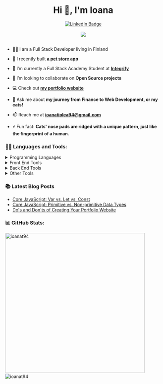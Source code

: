 <h1 align="center">Hi 👋, I'm Ioana</h1>
<div align="center">
  <a href="https://www.linkedin.com/in/ioana-tiplea/">
    <img src="https://img.shields.io/badge/LinkedIn-blue?style=for-the-badge&logo=linkedin&logoColor=white" alt="LinkedIn Badge"/>
  </a>
</div>
<br />

<div align="center"><img src="https://i.pinimg.com/originals/e4/26/70/e426702edf874b181aced1e2fa5c6cde.gif" max-width="480"/></div>
<br />

- 👨‍💻 I am a Full Stack Developer living in Finland

- 🔭 I recently built **[a pet store app](https://github.com/ioanat94/petlify)**

- 🌱 I’m currently a Full Stack Academy Student at **[Integrify](https://www.integrify.io/)**

- 👯 I’m looking to collaborate on **Open Source projects**

- 💻 Check out **[my portfolio website](https://ioanatiplea.dev)**

- 💬 Ask me about **my journey from Finance to Web Development, or my cats!**

- 📫 Reach me at **ioanatiplea94@gmail.com**

- ⚡ Fun fact: **Cats' nose pads are ridged with a unique pattern, just like the fingerprint of a human.**

### 👨‍💻 Languages and Tools:

<details>
  <summary>Programming Languages</summary>
    <br />
    <img src="https://cdn.jsdelivr.net/gh/devicons/devicon/icons/javascript/javascript-plain.svg" height="60px" width="60px" />&nbsp;
    <img src="https://cdn.jsdelivr.net/gh/devicons/devicon/icons/typescript/typescript-plain.svg" width="60" height="60"/>&nbsp;
</details>

<details>
  <summary>Front End Tools</summary>
    <br />
    <img src="https://cdn.jsdelivr.net/gh/devicons/devicon/icons/html5/html5-plain-wordmark.svg" height="60px" width="60px" />&nbsp;
    <img src="https://cdn.jsdelivr.net/gh/devicons/devicon/icons/css3/css3-plain-wordmark.svg" height="60px" width="60px" />&nbsp;
    <img src="https://cdn.jsdelivr.net/gh/devicons/devicon/icons/sass/sass-original.svg" height="60px" width="60px" />&nbsp;
    <img src="https://cdn.jsdelivr.net/gh/devicons/devicon/icons/materialui/materialui-original.svg" height="60px" width="60px" />&nbsp;
    <img src="https://cdn.jsdelivr.net/gh/devicons/devicon/icons/tailwindcss/tailwindcss-plain.svg" width="60" height="60"/>&nbsp;
    <img src="https://cdn.jsdelivr.net/gh/devicons/devicon/icons/react/react-original-wordmark.svg" height="60px" width="60px" />&nbsp;
    <img src="https://cdn.jsdelivr.net/gh/devicons/devicon/icons/redux/redux-original.svg" height="60px" width="60px" />&nbsp;
    <img src="https://cdn.jsdelivr.net/gh/devicons/devicon/icons/nextjs/nextjs-original.svg" width="60" height="60"/>&nbsp; 
    <img src="https://cdn.jsdelivr.net/gh/devicons/devicon/icons/figma/figma-original.svg" height="60px" width="60px" />&nbsp;
</details>

<details>
  <summary>Back End Tools</summary>
    <br />
    <img src="https://cdn.jsdelivr.net/gh/devicons/devicon/icons/nodejs/nodejs-original-wordmark.svg" height="60px" width="60px" />&nbsp;
    <img src="https://i.ibb.co/mNmmwKk/6202fcdee5ee8636a145a41b-1234.png" height="60px" width="60px" />&nbsp;
    <img src="https://cdn.jsdelivr.net/gh/devicons/devicon/icons/mongodb/mongodb-plain-wordmark.svg" width="60" height="60"/>&nbsp;
</details>

<details>
  <summary>Other Tools</summary>
    <br />
    <img src="https://cdn.jsdelivr.net/gh/devicons/devicon/icons/webpack/webpack-plain-wordmark.svg" width="60" height="60"/>&nbsp;
    <img src="https://cdn.jsdelivr.net/gh/devicons/devicon/icons/jest/jest-plain.svg" width="60" height="60"/>&nbsp; 
    <img src="https://cdn.jsdelivr.net/gh/devicons/devicon/icons/heroku/heroku-plain-wordmark.svg" width="60" height="60"/>&nbsp;
    <img src="https://cdn.jsdelivr.net/gh/devicons/devicon/icons/git/git-plain-wordmark.svg" width="60" height="60"/>&nbsp; 
    <img src="https://www.ioanatiplea.dev/_next/image?url=%2Fassets%2Fstack%2Fother%2Fgithub.webp&w=64&q=75" width="60" height="60" />&nbsp; 
    <img src="https://cdn.jsdelivr.net/gh/devicons/devicon/icons/firebase/firebase-plain-wordmark.svg" width="60" height="60" />&nbsp; 
    <img src="https://cdn.jsdelivr.net/gh/devicons/devicon/icons/vscode/vscode-original.svg" width="60" height="60" />&nbsp; 
</details>

### 📚 Latest Blog Posts
<!-- BLOG-POST-LIST:START -->
- [Core JavaScript: Var vs. Let vs. Const](https://blog.ioanatiplea.dev/core-javascript-var-vs-let-vs-const)
- [Core JavaScript: Primitive vs. Non-primitive Data Types](https://blog.ioanatiplea.dev/core-javascript-primitive-vs-non-primitive-data-types)
- [Do&#39;s and Don&#39;ts of Creating Your Portfolio Website](https://blog.ioanatiplea.dev/dos-and-donts-of-creating-your-portfolio-website)
<!-- BLOG-POST-LIST:END -->

### 📊 GitHub Stats:

<p float="left">
<img src="https://github-readme-stats.vercel.app/api?username=ioanat94&show_icons=true&locale=en&theme=vision-friendly-dark&count_private=true" alt="ioanat94" width="450" />&nbsp;&nbsp;
<img src="https://github-readme-stats.vercel.app/api/top-langs?username=ioanat94&show_icons=true&locale=en&layout=compact&theme=vision-friendly-dark" alt="ioanat94" /></p>
